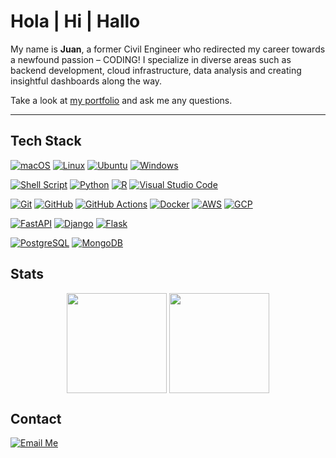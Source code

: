 # Hola | Hi | Hallo

My name is **Juan**, a former Civil Engineer who redirected my career towards a newfound passion – CODING! I specialize in diverse areas such as backend development, cloud infrastructure, data analysis and creating insightful dashboards along the way.

Take a look at [my portfolio](https://troopl.com/juancotrino) and ask me any questions.

---

## Tech Stack

<p align="left">
  <a href="https://www.apple.com/macos/sonoma/" target="_blank"> 
    <img alt="macOS" src="https://img.shields.io/badge/MacOS--9cf?logo=Apple&style=social"/></a>
  <a href="https://www.linux.org/" target="_blank"> 
    <img alt="Linux" src="https://img.shields.io/badge/Linux-FCC624?logo=linux&logoColor=black"/></a>
  <a href="https://ubuntu.com/" target="_blank"> 
    <img alt="Ubuntu" src="https://img.shields.io/badge/Ubuntu-E95420?logo=ubuntu&logoColor=white"/></a>
  <a href="https://www.microsoft.com/en-us/windows/" target="_blank"> 
    <img alt="Windows" src="https://img.shields.io/badge/Windows-0078D6?logo=windows&logoColor=white"/></a>
</p>
<p align="left">
  <a href="https://www.gnu.org/software/bash/" target="_blank">
    <img alt="Shell Script" src="https://img.shields.io/badge/Shell%20Script-%23121011.svg?logo=gnu-bash&logoColor=white"></a>
  <a href="https://www.python.org/" target="_blank">
    <img alt="Python" src="https://img.shields.io/badge/Python-%2314354C.svg?logo=python&logoColor=white"></a>
  <a href="https://www.r-project.org/" target="_blank">
    <img alt="R" src="https://img.shields.io/badge/R-%23276DC3.svg?logo=R&logoColor=white"></a>
  <a href="https://code.visualstudio.com/" target="_blank"> 
    <img alt="Visual Studio Code" src="https://img.shields.io/badge/Visual%20Studio%20Code-0078d7.svg?logo=visual-studio-code&logoColor=white"></a>
</p>
<p align="left">
  <a href="https://git-scm.com/" target="_blank"> 
    <img alt="Git" src="https://img.shields.io/badge/Git-%23F05033.svg?logo=git&logoColor=white"/></a>
  <a href="https://github.com/" target="_blank"> 
    <img alt="GitHub" src="https://img.shields.io/badge/GitHub-%23121011.svg?logo=github&logoColor=white"/></a>
  <a href="https://github.com/features/actions" target="_blank">
    <img alt="GitHub Actions" src="https://img.shields.io/badge/GitHub%20Actions-%232671E5.svg?logo=github-actions&logoColor=white"></a>
  <a href="https://www.docker.com/" target="_blank">
    <img alt="Docker" src="https://img.shields.io/badge/Docker-%232496ED.svg?logo=docker&logoColor=white"></a>
  <a href="https://aws.amazon.com/" target="_blank">
    <img alt="AWS" src="https://img.shields.io/badge/AWS-%23FF9900.svg?logo=amazon-aws&logoColor=white"></a>
  <a href="https://cloud.google.com/" target="_blank">
    <img alt="GCP" src="https://img.shields.io/badge/GoogleCloud-%234285F4.svg?logo=google-cloud&logoColor=white"></a>
</p>
<p align="left">
  <a href="https://fastapi.tiangolo.com/" target="_blank">
    <img alt="FastAPI" src="https://img.shields.io/badge/FastAPI-005571?logo=fastapi&logoColor=white"></a>
  <a href="https://www.djangoproject.com/" target="_blank">
    <img alt="Django" src="https://img.shields.io/badge/django-%23092E20.svg?logo=django&logoColor=white"></a>
  <a href="https://flask.palletsprojects.com/en/3.0.x/" target="_blank">
    <img alt="Flask" src="https://img.shields.io/badge/flask-%23000.svg?logo=flask&logoColor=white"></a>
</p>
<p align="left">
  <a href="https://www.postgresql.org/" target="_blank"> 
    <img alt="PostgreSQL" src="https://img.shields.io/badge/PostgreSQL-316192?logo=postgresql&logoColor=white"/></a>
  <a href="https://www.mongodb.com/" target="_blank"> 
    <img alt="MongoDB" src="https://img.shields.io/badge/MongoDB-4EA94B?logo=mongodb&logoColor=white"/></a>
</p>

## Stats

<p align="center">
  <a>
    <img height=160 align="center" src="https://github-readme-stats.vercel.app/api?username=juancotrino&show_icons=true&count_private=true&theme=darcula&hide_border=true&hide=issues,contribs&bg_color=00000000" />
  </a>
  <a>
    <img height=160 align="center" src="https://github-readme-stats.vercel.app/api/top-langs/?username=juancotrino&layout=compact&hide_border=true&theme=darcula&bg_color=00000000&langs_count=6&hide=jupyter%20notebook" />
  </a>
</p>

## Contact

[![Email Me](https://img.shields.io/badge/Email-Me-red?style=social&logo=protonmail)](mailto:juan.cotrino@outlook.com)

<!--
**juancotrino/juancotrino** is a ✨ _special_ ✨ repository because its `README.md` (this file) appears on your GitHub profile.

Here are some ideas to get you started:

- 🔭 I’m currently working on ...
- 🌱 I’m currently learning ...
- 👯 I’m looking to collaborate on ...
- 🤔 I’m looking for help with ...
- 💬 Ask me about ...
- 📫 How to reach me: ...
- 😄 Pronouns: ...
- ⚡ Fun fact: ...
-->
